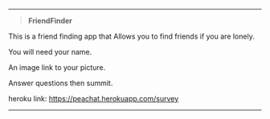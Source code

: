 ***

> **FriendFinder**

This is a friend finding app that Allows you to find friends if you are lonely.

You will need your name.

An image link to your picture.

Answer questions then summit.


heroku link:
https://peachat.herokuapp.com/survey

***
